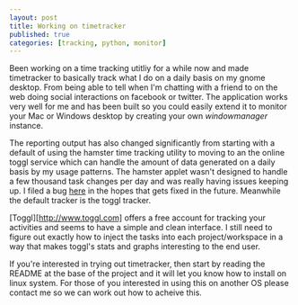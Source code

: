 ```yaml
---
layout: post
title: Working on timetracker
published: true
categories: [tracking, python, monitor]
---
```


Been working on a time tracking utitliy for a while now and made timetracker to
basically track what I do on a daily basis on my gnome desktop. From being able
to tell when I'm chatting with a friend to on the web doing social interactions
on facebook or twitter. The application works very well for me and has been 
built so you could easily extend it to monitor your Mac or Windows desktop by 
creating your own *windowmanager* instance. 

The reporting output has also changed significantly from starting with a default
of using the hamster time tracking utility to moving to an the online toggl 
service which can handle the amount of data generated on a daily basis by my 
usage patterns. The hamster applet wasn't designed to handle a few thousand
task changes per day and was really having issues keeping up. I filed a bug 
[here](https://bugs.launchpad.net/ubuntu/+source/hamster-applet/+bug/685001) in 
the hopes that gets fixed in the future. Meanwhile the default tracker is the 
toggl tracker. 

[Toggl][http://www.toggl.com] offers a free account for tracking your activities and seems to have a 
simple and clean interface. I still need to figure out exactly how to inject the
tasks into each project/workspace in a way that makes toggl's stats and graphs
interesting to the end user.

If you're interested in trying out timetracker, then start by reading the README 
at the base of the project and it will let you know how to install on linux 
system. For those of you interested in using this on another OS please contact 
me so we can work out how to acheive this.
